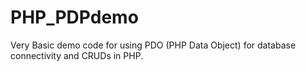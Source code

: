 # PHP_PDPdemo
Very Basic demo code for using PDO (PHP Data Object) for database connectivity and CRUDs in PHP.

